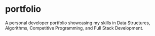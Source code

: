 # portfolio
A personal developer portfolio showcasing my skills in Data Structures, Algorithms, Competitive Programming, and Full Stack Development.
